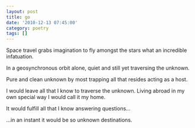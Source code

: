 ```yaml
---
layout: post
title: go
date: '2010-12-13 07:45:00'
category: poetry
tags: []
---
```


Space travel
grabs imagination
to fly amongst the stars
what an incredible infatuation.

In a geosynchronous orbit
alone, quiet and still
yet traversing the unknown.

Pure and clean
unknown by most
trapping all that resides
acting as a host.

I would leave all that I know
to traverse the unknown.
Living abroad in my own special way
I would call it my home.

It would fulfill all that I know
answering questions…

…in an instant it would be so
unknown destinations.
